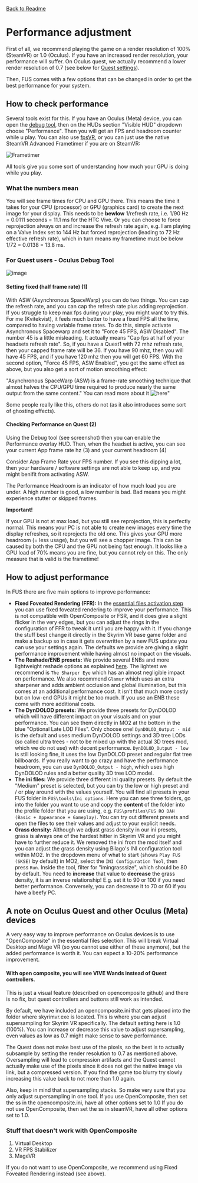 [Back to Readme](https://github.com/Kvitekvist/FUS/blob/main/README.md)

# Performance adjustment

First of all, we recommend playing the game on a render resolution of 100% (SteamVR) or 1.0 (Oculus). If you have an increased render resolution, your performance will suffer. On Oculus quest, we actually recommend a lower render resolution of 0.7 (see below for [Quest settings](#a-note-on-oculus-quest)).

Then, FUS comes with a few options that can be changed in order to get the best performance for your system.

## How to check performance

Several tools exist for this. If you have an Oculus (Meta) device, you can open the [debug tool](https://developer.oculus.com/documentation/native/pc/dg-debug-tool), then on the HUDs section "Visible HUD" dropdown choose "Performance". Then you will get an FPS and headroom counter while u play. You can also use [fpsVR](https://store.steampowered.com/app/908520/fpsVR/), or you can just use the native SteamVR Advanced Frametimer if you are on SteamVR:

![Frametimer](https://github.com/Kvitekvist/FUS/blob/main/images/frametimer.png)

All tools give you some sort of understanding how much your GPU is doing while you play.

### What the numbers mean

You will see frame times for CPU and GPU there. This means the time it takes for your CPU (processor) or GPU (graphics card) to create the next image for your display. This needs to be **bewlow** 1/refresh rate, i.e. 1/90 Hz = 0.0111 seconds = 11.1 ms for the HTC Vive. Or you can choose to force reprojection always on and increase the refresh rate again, e.g. I am playing on a Valve Index set to 144 Hz but forced reprojection (leading to 72 Hz effective refresh rate), which in turn means my frametime must be below 1/72 = 0.0138 = 13.8 ms.

### For Quest users - Oculus Debug Tool
![image](https://github.com/Kvitekvist/FUS/blob/main/images/aws.jpg?raw=true)

#### Setting fixed (half frame rate) (1)

With ASW (Asynchronous SpaceWarp) you can do two things. You can cap the refresh rate, and you can cap the refresh rate plus adding reprojection.
If you struggle to keep max fps during your play, you might want to try this. For me (Kvitekvist), it feels much better to have a fixed FPS all the time, compared to having variable frame rates.
To do this, simple activate Asynchronous Spacewarp and set it to "Force 45 FPS, ASW Disabled". The number 45 is a little misleading. It actually means "Cap fps at half of your headsets refresh rate".
So, if you have a Quest1 with 72 mhz refresh rate, then your capped frame rate will be 36. If you have 90 mhz, then you will have 45 FPS, and if you have 120 mhz then you will get 60 FPS.
With the second option, "Force 45 FPS, ASW Enabled", you get the same effect as above, but you also get a sort of motion smoothing effect:

"Asynchronous SpaceWarp (ASW) is a frame-rate smoothing technique that almost halves the CPU/GPU time required to produce nearly the same output from the same content."
You can read more about it ![here](https://developer.oculus.com/documentation/native/pc/asynchronous-spacewarp/)"

Some people really like this, others do not (as it also introduces some sort of ghosting effects).


#### Checking Performance on Quest (2)

Using the Debug tool (see screenshot) then you can enable the Performance overlay HUD.
Then, when the headset is active, you can see your current App frame rate hz (3) and your current headroom (4)

Consider App Frame Rate your FPS number. If you see this dipping a lot, then your hardware / software settings are not able to keep up, and you might benifit from activating ASW.

The Performance Headroom is an indicator of how much load you are under. A high number is good, a low number is bad. Bad means you might experience stutter or skipped frames.

**Important!** 

If your GPU is not at max load, but you still see reprojection, this is perfectly normal. This means your PC is not able to create new images every time the display refreshes, so it reprojects the old one. This gives your GPU more headroom (= less usage), but you will see a chopper image. This can be caused by both the CPU and the GPU not being fast enough. It looks like a GPU load of 70% means you are fine, but you cannot rely on this. The only measure that is valid is the frametime! 

## How to adjust performance

In FUS there are five main options to improve performance:

* **Fixed Foveated Rendering (FFR):** In the [essential files activation step](https://github.com/Kvitekvist/FUS/wiki/Activate-the-Essential-Files) you can use fixed foveated rendering to improve your performance. This is not compatible with OpenComposite or FSR, and it does give a slight flicker in the very edges, but you can adjust the rings in the configuration of FFR to tweak it until you are happy with it. If you change the stuff best change it directly in the Skyrim VR base game folder and make a backup so in case it gets overwritten by a new FUS update you can use your settings again. The defaults we provide are giving a slight performance improvement while having almost no impact on the visuals.
* **The Reshade/ENB presets:** We provide several ENBs and more lightweight reshade options as explained [here](https://github.com/Kvitekvist/FUS/wiki/Choose-ENB-or-Reshade). The lightest we recommend is `The Sharper Eye` which has an almost negligible impact on performance. We also recommend `Glamur` which uses an extra sharpener and adds ambient occlusion and global illumination, but this comes at an additional performance cost. It isn't that much more costly but on low-end GPUs it might be too much. If you use an ENB these come with more additional costs.
* **The DynDOLOD presets:** We provide three presets for DynDOLOD which will have different impact on your visuals and on your performance. You can see them directly in MO2 at the bottom in the blue "Optional Late LOD Files". Only choose one! `DynDOLOD_Output - mid` is the default and uses medium DynDOLOD settings and 3D tree LODs (so called ultra trees - not to be mixed up with the actual 3D trees mod, which we do not use) with decent performance. `DynDOLOD_Output - low` is still looking fine, it uses the low DynDOLOD preset and regular flat tree billboards. If you really want to go crazy and have the performance headroom, you can use `DynDOLOD_Output - high`, which uses high DynDOLOD rules and a better quality 3D tree LOD model.
* **The ini files:** We provide three different ini quality presets. By default the "Medium" preset is selected, but you can try the low or high preset and / or play around with the values yourself. You will find all presets in your FUS folder in `FUS\tools\Ini options`. Here you can see three folders, go into the folder you want to use and copy the **content** of the folder into the profile folder that you are using, e.g. `FUS\profiles\FUS RO DAH (Basic + Appearance + Gameplay)`. You can try out different presets and open the files to see their values and adjust to your explicit needs.
* **Grass density:** Although we adjust grass density in our ini presets, grass is always one of the hardest hitter in Skyrim VR and you might have to further reduce it. We removed the ini from the mod itself and you can adjust the grass density using Bilago's INI configuration tool within MO2. In the dropdown menu of what to start (shows `Play FUS (SKSE)` by default) in MO2, select the `INI Configuration Tool`, then press `Run`. Inside the tool, filter for "imingrasssize", which should be 80 by default. You need to **increase** that value to **decrease** the grass density, it is an inverse relationship! E.g. set it to 90 or 100 if you need better performance. Conversely, you can decrease it to 70 or 60 if you have a beefy PC.

## A note on Oculus Quest and other Oculus (Meta) devices

A very easy way to improve performance on Oculus devices is to use "OpenComposite" in the essential files selection. This will break Virtual Desktop and Mage VR (so you cannot use either of these anymore), but the added performance is worth it. You can expect a 10-20% performance improvement. 

#### With open composite, you will see VIVE Wands instead of Quest controllers. 
This is just a visual feature (described on opencomposite github) and there is no fix, but quest controllers and buttons still work as intended.

By default, we have included an opencomposite.ini that gets placed into the folder where skyrimvr.exe is located. This is where you can adjust supersampling for Skyrim VR specifically. The default setting here is 1.0 (100%). You can increase or decrease this value to adjust supersampling, even values as low as 0.7 might make sense to save performance.

The Quest does not make best use of the pixels, so the best is to actually subsample by setting the render resolution to 0.7 as mentioned above. Oversampling will lead to compression artifacts and the Quest cannot actually make use of the pixels since it does not get the native image via link, but a compressed version. If you find the game too blurry try slowly increasing this value back to not more than 1.0 again.

Also, keep in mind that supersampling stacks. So make very sure that you only adjust supersampling in one tool.
If you use OpenComposite, then set the ss in the opencomposite.ini, have all other options set to 1.0
If you do not use OpenComposite, then set the ss in steamVR, have all other options set to 1.0.

### Stuff that doesn't work with OpenComposite
1. Virtual Desktop
2. VR FPS Stabilizer
3. MageVR

If you do not want to use OpenComposite, we recommend using Fixed Foveated Rendering instead (see above).